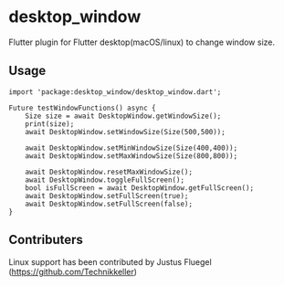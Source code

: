 # desktop_window

Flutter plugin for Flutter desktop(macOS/linux) to change window size.


## Usage
```
import 'package:desktop_window/desktop_window.dart';

Future testWindowFunctions() async {
    Size size = await DesktopWindow.getWindowSize();
    print(size);
    await DesktopWindow.setWindowSize(Size(500,500));

    await DesktopWindow.setMinWindowSize(Size(400,400));
    await DesktopWindow.setMaxWindowSize(Size(800,800));

    await DesktopWindow.resetMaxWindowSize();
    await DesktopWindow.toggleFullScreen();
    bool isFullScreen = await DesktopWindow.getFullScreen();
    await DesktopWindow.setFullScreen(true);
    await DesktopWindow.setFullScreen(false);
}
```


## Contributers

Linux support has been contributed by Justus Fluegel (https://github.com/Technikkeller)

